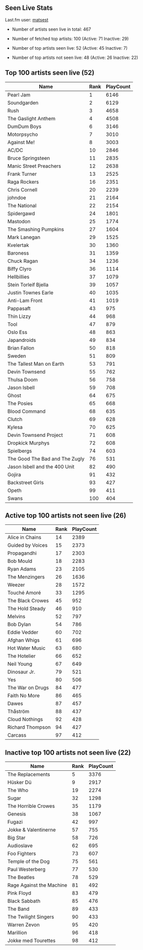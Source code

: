 ## Seen Live Stats

Last.fm user: [matsest](https://www.last.fm/user/matsest)

- Number of artists seen live in total: 467

- Number of fetched top artists: 100 (Active: 71 Inactive: 29)

- Number of top artists seen live: 52 (Active: 45 Inactive: 7)

- Number of top artists not seen live: 48 (Active: 26 Inactive: 22)

## Top 100 artists seen live (52)

Name                           | Rank | PlayCount
------------------------------ | ---- | ---------
Pearl Jam                      | 1    | 6146     
Soundgarden                    | 2    | 6129     
Rush                           | 3    | 4658     
The Gaslight Anthem            | 4    | 4508     
DumDum Boys                    | 6    | 3146     
Motorpsycho                    | 7    | 3010     
Against Me!                    | 8    | 3003     
AC/DC                          | 10   | 2846     
Bruce Springsteen              | 11   | 2835     
Manic Street Preachers         | 12   | 2638     
Frank Turner                   | 13   | 2525     
Raga Rockers                   | 16   | 2351     
Chris Cornell                  | 20   | 2239     
johndoe                        | 21   | 2164     
The National                   | 22   | 2154     
Spidergawd                     | 24   | 1801     
Mastodon                       | 25   | 1774     
The Smashing Pumpkins          | 27   | 1604     
Mark Lanegan                   | 29   | 1525     
Kvelertak                      | 30   | 1360     
Baroness                       | 31   | 1359     
Chuck Ragan                    | 34   | 1236     
Biffy Clyro                    | 36   | 1114     
Hellbillies                    | 37   | 1079     
Stein Torleif Bjella           | 39   | 1057     
Justin Townes Earle            | 40   | 1035     
Anti-Lam Front                 | 41   | 1019     
Pappasaft                      | 43   | 975      
Thin Lizzy                     | 44   | 968      
Tool                           | 47   | 879      
Oslo Ess                       | 48   | 863      
Japandroids                    | 49   | 834      
Brian Fallon                   | 50   | 818      
Sweden                         | 51   | 809      
The Tallest Man on Earth       | 53   | 791      
Devin Townsend                 | 55   | 762      
Thulsa Doom                    | 56   | 758      
Jason Isbell                   | 59   | 708      
Ghost                          | 64   | 675      
The Posies                     | 65   | 668      
Blood Command                  | 68   | 635      
Clutch                         | 69   | 628      
Kylesa                         | 70   | 625      
Devin Townsend Project         | 71   | 608      
Dropkick Murphys               | 72   | 608      
Spielbergs                     | 74   | 603      
The Good The Bad and The Zugly | 76   | 531      
Jason Isbell and the 400 Unit  | 82   | 490      
Gojira                         | 91   | 432      
Backstreet Girls               | 93   | 427      
Opeth                          | 99   | 411      
Swans                          | 100  | 404      

## Active top 100 artists not seen live (26)

Name             | Rank | PlayCount
---------------- | ---- | ---------
Alice in Chains  | 14   | 2389     
Guided by Voices | 15   | 2373     
Propagandhi      | 17   | 2303     
Bob Mould        | 18   | 2283     
Ryan Adams       | 23   | 2105     
The Menzingers   | 26   | 1636     
Weezer           | 28   | 1572     
Touché Amoré     | 33   | 1295     
The Black Crowes | 45   | 952      
The Hold Steady  | 46   | 910      
Melvins          | 52   | 797      
Bob Dylan        | 54   | 786      
Eddie Vedder     | 60   | 702      
Afghan Whigs     | 61   | 696      
Hot Water Music  | 63   | 680      
The Hotelier     | 66   | 652      
Neil Young       | 67   | 649      
Dinosaur Jr.     | 79   | 521      
Yes              | 80   | 506      
The War on Drugs | 84   | 477      
Faith No More    | 86   | 465      
Dawes            | 87   | 457      
Thåström         | 88   | 437      
Cloud Nothings   | 92   | 428      
Richard Thompson | 94   | 427      
Carcass          | 97   | 412      

## Inactive top 100 artists not seen live (22)

Name                     | Rank | PlayCount
------------------------ | ---- | ---------
The Replacements         | 5    | 3376     
Hüsker Dü                | 9    | 2917     
The Who                  | 19   | 2274     
Sugar                    | 32   | 1298     
The Horrible Crowes      | 35   | 1179     
Genesis                  | 38   | 1067     
Fugazi                   | 42   | 997      
Jokke & Valentinerne     | 57   | 755      
Big Star                 | 58   | 726      
Audioslave               | 62   | 695      
Foo Fighters             | 73   | 607      
Temple of the Dog        | 75   | 561      
Paul Westerberg          | 77   | 530      
The Beatles              | 78   | 529      
Rage Against the Machine | 81   | 492      
Pink Floyd               | 83   | 479      
Black Sabbath            | 85   | 476      
The Band                 | 89   | 433      
The Twilight Singers     | 90   | 433      
Warren Zevon             | 95   | 420      
Marillion                | 96   | 418      
Jokke med Tourettes      | 98   | 412      
